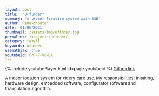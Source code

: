 ```yaml
---
layout: post
title:  "U-finder"
summary: "A indoor location system with UWB"
author: ReneSchouten
date: '01/06/2021'
thumbnail: /assets/img/ufinder.jpg
permalink: /projects/ufinder/
category: jekyll
keywords: ufinder
usemathjax: true
youtubeId: FPF-7-V6-Bk
---
```


{% include youtubePlayer.html id=page.youtubeId %}
[Github link](https://github.com/r-schouten/UFinder)

A indoor location system for eldery care use.
My responsibilities: initaiting, hardware design, embedded software, configurator software and triangulation algorithm.